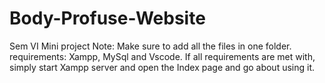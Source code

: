 # Body-Profuse-Website
Sem VI Mini project
Note: Make sure to add all the files in one folder.
requirements: Xampp, MySql and Vscode.
If all requirements are met with, simply start Xampp server and open the Index page and go about using it.
